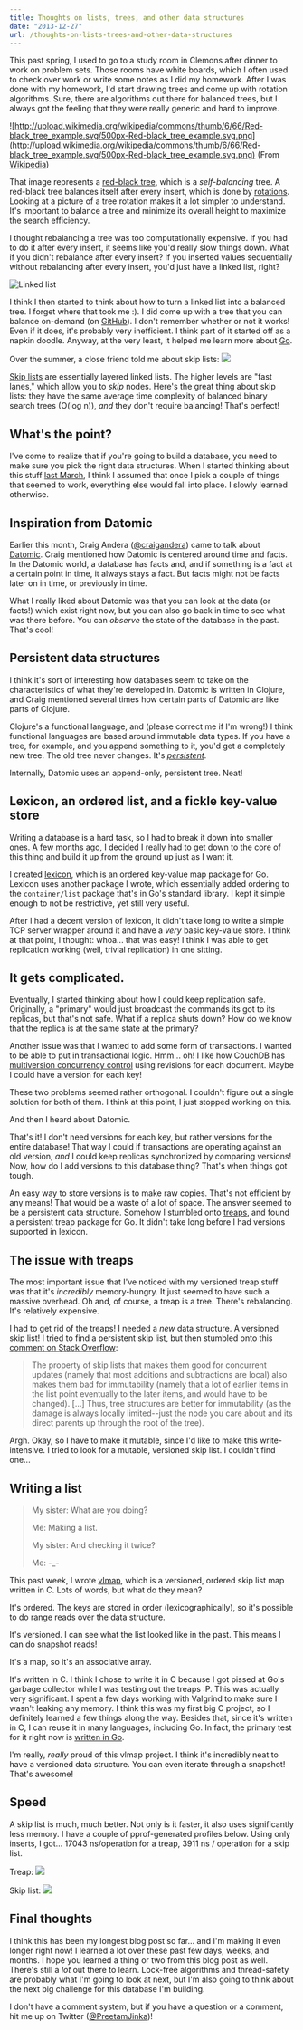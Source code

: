 ```yaml
---
title: Thoughts on lists, trees, and other data structures
date: "2013-12-27"
url: /thoughts-on-lists-trees-and-other-data-structures
---
```



This past spring, I used to go to a study room in Clemons after dinner to work on problem sets. Those rooms have white boards, which I often used to check over work or write some notes as I did my homework. After I was done with my homework, I'd start drawing trees and come up with rotation algorithms. Sure, there are algorithms out there for balanced trees, but I always got the feeling that they were really generic and hard to improve.

![http://upload.wikimedia.org/wikipedia/commons/thumb/6/66/Red-black_tree_example.svg/500px-Red-black_tree_example.svg.png](http://upload.wikimedia.org/wikipedia/commons/thumb/6/66/Red-black_tree_example.svg/500px-Red-black_tree_example.svg.png)
(From [Wikipedia](http://en.wikipedia.org/wiki/File:Red-black_tree_example.svg))

That image represents a [red-black tree](http://en.wikipedia.org/wiki/Red-black_tree), which is a *self-balancing* tree. A red-black tree balances itself after every insert, which is done by [rotations](http://en.wikipedia.org/wiki/Tree_rotation). Looking at a picture of a tree rotation makes it a lot simpler to understand. It's important to balance a tree and minimize its overall height to maximize the search efficiency.

I thought rebalancing a tree was too computationally expensive. If you had to do it after every insert, it seems like you'd really slow things down. What if you didn't rebalance after every insert? If you inserted values sequentially without rebalancing after every insert, you'd just have a linked list, right?

![Linked list](http://upload.wikimedia.org/wikipedia/commons/thumb/6/6d/Singly-linked-list.svg/500px-Singly-linked-list.svg.png)

I think I then started to think about how to turn a linked list into a balanced tree. I forget where that took me :). I did come up with a tree that you can balance on-demand (on [GitHub](https://github.com/PreetamJinka/dreamtree)). I don't remember whether or not it works! Even if it does, it's probably very inefficient. I think part of it started off as a napkin doodle. Anyway, at the very least, it helped me learn more about [Go](golang.org/).

Over the summer, a close friend told me about skip lists:
![](http://upload.wikimedia.org/wikipedia/commons/thumb/8/86/Skip_list.svg/1000px-Skip_list.svg.png)

[Skip lists](http://en.wikipedia.org/wiki/Skip_list) are essentially layered linked lists. The higher levels are "fast lanes," which allow you to *skip* nodes. Here's the great thing about skip lists: they have the same average time complexity of balanced binary search trees (O(log n)), *and* they don't require balancing! That's perfect!

## What's the point?

I've come to realize that if you're going to build a database, you need to make sure you pick the right data structures. When I started thinking about this stuff [last March](http://misfra.me/writing-a-database), I think I assumed that once I pick a couple of things that seemed to work, everything else would fall into place. I slowly learned otherwise.

## Inspiration from Datomic

Earlier this month, Craig Andera ([@craigandera](https://twitter.com/craigandera)) came to talk about [Datomic](http://www.datomic.com/). Craig mentioned how Datomic is centered around time and facts. In the Datomic world, a database has facts and, and if something is a fact at a certain point in time, it always stays a fact. But facts might not be facts later on in time, or previously in time.

What I really liked about Datomic was that you can look at the data (or facts!) which exist right now, but you can also go back in time to see what was there before. You can *observe* the state of the database in the past. That's cool!

## Persistent data structures

I think it's sort of interesting how databases seem to take on the characteristics of what they're developed in. Datomic is written in Clojure, and Craig mentioned several times how certain parts of Datomic are like parts of Clojure.

Clojure's a functional language, and (please correct me if I'm wrong!) I think functional languages are based around immutable data types. If you have a tree, for example, and you append something to it, you'd get a completely new tree. The old tree never changes. It's *[persistent](http://en.wikipedia.org/wiki/Persistent_data_structure)*.

Internally, Datomic uses an append-only, persistent tree. Neat!

## Lexicon, an ordered list, and a fickle key-value store

Writing a database is a hard task, so I had to break it down into smaller ones. A few months ago, I decided I really had to get down to the core of this thing and build it up from the ground up just as I want it.

I created [lexicon](https://github.com/PreetamJinka/lexicon), which is an ordered key-value map package for Go. Lexicon uses another package I wrote, which essentially added ordering to the `container/list` package that's in Go's standard library. I kept it simple enough to not be restrictive, yet still very useful.

After I had a decent version of lexicon, it didn't take long to write a simple TCP server wrapper around it and have a *very* basic key-value store. I think at that point, I thought: whoa... that was easy! I think I was able to get replication working (well, trivial replication) in one sitting.

## It gets complicated.

Eventually, I started thinking about how I could keep replication safe. Originally, a "primary" would just broadcast the commands its got to its replicas, but that's not safe. What if a replica shuts down? How do we know that the replica is at the same state at the primary?

Another issue was that I wanted to add some form of transactions. I wanted to be able to put in transactional logic. Hmm... oh! I like how CouchDB has [multiversion concurrency control](http://en.wikipedia.org/wiki/Multiversion_concurrency_control) using revisions for each document. Maybe I could have a version for each key!

These two problems seemed rather orthogonal. I couldn't figure out a single solution for both of them. I think at this point, I just stopped working on this.

And then I heard about Datomic.

That's it! I don't need versions for each key, but rather versions for the entire database! That way I could if transactions are operating against an old version, *and* I could keep replicas synchronized by comparing versions! Now, how do I add versions to this database thing? That's when things got tough.

An easy way to store versions is to make raw copies. That's not efficient by any means! That would be a waste of a lot of space. The answer seemed to be a persistent data structure. Somehow I stumbled onto [treaps](http://en.wikipedia.org/wiki/Treap), and found a persistent treap package for Go. It didn't take long before I had versions supported in lexicon.

## The issue with treaps

The most important issue that I've noticed with my versioned treap stuff was that it's *incredibly* memory-hungry. It just seemed to have such a massive overhead. Oh and, of course, a treap is a tree. There's rebalancing. It's relatively expensive.

I had to get rid of the treaps! I needed a *new* data structure. A versioned skip list! I tried to find a persistent skip list, but then stumbled onto this [comment on Stack Overflow](http://stackoverflow.com/questions/3489560/purely-functional-concurrent-skip-list):

> The property of skip lists that makes them good for concurrent updates (namely that most additions and subtractions are local) also makes them bad for immutability (namely that a lot of earlier items in the list point eventually to the later items, and would have to be changed).
> [...]
> Thus, tree structures are better for immutability (as the damage is always locally limited--just the node you care about and its direct parents up through the root of the tree).

Argh. Okay, so I have to make it mutable, since I'd like to make this write-intensive. I tried to look for a mutable, versioned skip list. I couldn't find one...

## Writing a list

> My sister: What are you doing?
>
> Me: Making a list.
>
> My sister: And checking it twice?
>
> Me: -_-

This past week, I wrote [vlmap](https://github.com/PreetamJinka/vlmap), which is a versioned, ordered skip list map written in C. Lots of words, but what do they mean?

It's ordered. The keys are stored in order (lexicographically), so it's possible to do range reads over the data structure.

It's versioned. I can see what the list looked like in the past. This means I can do snapshot reads!

It's a map, so it's an associative array.

It's written in C. I think I chose to write it in C because I got pissed at Go's garbage collector while I was testing out the treaps :P. This was actually very significant. I spent a few days working with Valgrind to make sure I wasn't leaking any memory. I think this was my first big C project, so I definitely learned a few things along the way. Besides that, since it's written in C, I can reuse it in many languages, including Go. In fact, the primary test for it right now is [written in Go](https://github.com/PreetamJinka/vlmap/blob/67ff1585fcea/test/test.go).

I'm really, *really* proud of this vlmap project. I think it's incredibly neat to have a versioned data structure. You can even iterate through a snapshot! That's awesome!

## Speed

A skip list is much, much better. Not only is it faster, it also uses significantly less memory. I have a couple of pprof-generated profiles below. Using only inserts, I got... 17043 ns/operation for a treap, 3911 ns / operation for a skip list.

Treap:
[![](http://static.misfra.me/images/treap.png)](http://static.misfra.me/images/treap.png)

Skip list:
[![](http://static.misfra.me/images/skiplist.png)](http://static.misfra.me/images/skiplist.png)

## Final thoughts

I think this has been my longest blog post so far... and I'm making it even longer right now! I learned a lot over these past few days, weeks, and months. I hope you learned a thing or two from this blog post as well. There's still a *lot* out there to learn. Lock-free algorithms and thread-safety are probably what I'm going to look at next, but I'm also going to think about the next big challenge for this database I'm building.

I don't have a comment system, but if you have a question or a comment, hit me up on Twitter ([@PreetamJinka](https://twitter.com/PreetamJinka))!

